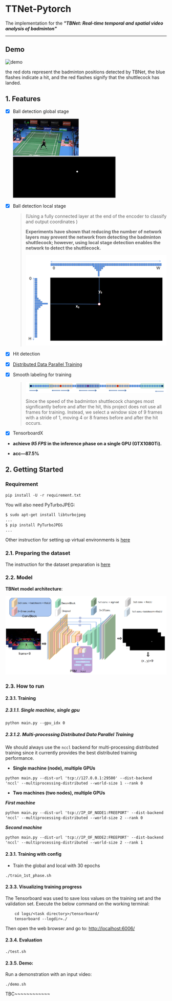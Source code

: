 # TTNet-Pytorch



The implementation for the _**"TBNet: Real-time temporal and spatial video analysis of badminton"**_ 


---

## Demo

![demo](README.assets/demo.gif)

the red dots represent the badminton positions detected by TBNet, the blue flashes indicate a hit, and the red flashes signify that the shuttlecock has landed.

## 1. Features
- [x] Ball detection global stage

  <img src="README.assets/image-20250308002225545.png" alt="image-20250308002225545" style="zoom: 20%;" />![149](README.assets/149.png)

- [x] Ball detection local stage

  > (Using a fully connected layer at the end of the encoder to classify and output coordinates )
  >
  > **Experiments have shown that reducing the number of network layers may prevent the network from detecting the badminton shuttlecock; however, using local stage detection enables the network to detect the shuttlecock.**
  >
  > <img src="README.assets/local_pos.png" alt="屏幕截图 2024-04-25 180434" style="zoom:50%;" />

- [x] Hit detection

- [x] [Distributed Data Parallel Training](https://github.com/pytorch/examples/tree/master/distributed/ddp)

- [x] Smooth labeling for training

  > <img src="README.assets/image-20250308004715822.png" alt="image-20250308004715822" style="zoom:80%;" />
  >
  > Since the speed of the badminton shuttlecock changes most significantly before and after the hit, this project does not use all frames for training. Instead, we select a window size of 9 frames with a stride of 1, moving 4 or 8 frames before and after the hit occurs.

- [x] TensorboardX

  

- **achieve _95 FPS_ in the inference phase on a single GPU (GTX1080Ti). <br>**

- **acc—87.5%**

## 2. Getting Started
### Requirement

```shell script
pip install -U -r requirement.txt
```

You will also need PyTurboJPEG:

```shell script
$ sudo apt-get install libturbojpeg
...
$ pip install PyTurboJPEG
...
```

Other instruction for setting up virtual environments is [here](https://github.com/maudzung/virtual_environment_python3)

### 2.1. Preparing the dataset
The instruction for the dataset preparation is [here](./prepare_dataset/README.md)

### 2.2. Model 

**TBNet model architecture**:

![](README.assets/image-20250308004536802.png)

### 2.3. How to run

#### 2.3.1. Training
##### 2.3.1.1. Single machine, single gpu

```shell script
python main.py --gpu_idx 0
```

##### 2.3.1.2. Multi-processing Distributed Data Parallel Training
We should always use the `nccl` backend for multi-processing distributed training since it currently provides the best 
distributed training performance.

- **Single machine (node), multiple GPUs**

```shell script
python main.py --dist-url 'tcp://127.0.0.1:29500' --dist-backend 'nccl' --multiprocessing-distributed --world-size 1 --rank 0
```

- **Two machines (two nodes), multiple GPUs**

_**First machine**_

```shell script
python main.py --dist-url 'tcp://IP_OF_NODE1:FREEPORT' --dist-backend 'nccl' --multiprocessing-distributed --world-size 2 --rank 0
```
_**Second machine**_

```shell script
python main.py --dist-url 'tcp://IP_OF_NODE2:FREEPORT' --dist-backend 'nccl' --multiprocessing-distributed --world-size 2 --rank 1
```

#### 2.3.1. Training with config

- Train the global and  local  with 30 epochs

```shell script
./train_1st_phase.sh
```


#### 2.3.3. Visualizing training progress
The Tensorboard was used to save loss values on the training set and the validation set.
Execute the below command on the working terminal:
```
    cd logs/<task directory>/tensorboard/
    tensorboard --logdir=./
```

Then open the web browser and go to: [http://localhost:6006/](http://localhost:6006/)


#### 2.3.4. Evaluation

```shell script
./test.sh
```

#### 2.3.5. Demo:

Run a demonstration with an input video:

```shell script
./demo.sh
```





TBC~~~~~~~~~~~~
